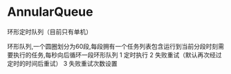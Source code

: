 # AnnularQueue
环形定时队列（目前只有单机）

环形队列,一个圆圈划分为60段,每段拥有一个任务列表包含运行到当前分段时刻需要执行的任务,每秒向后循环一段环形队列
1 定时执行
2 失败重试（默认再次经过定时的时间后重试）
3 失败重试次数设置

